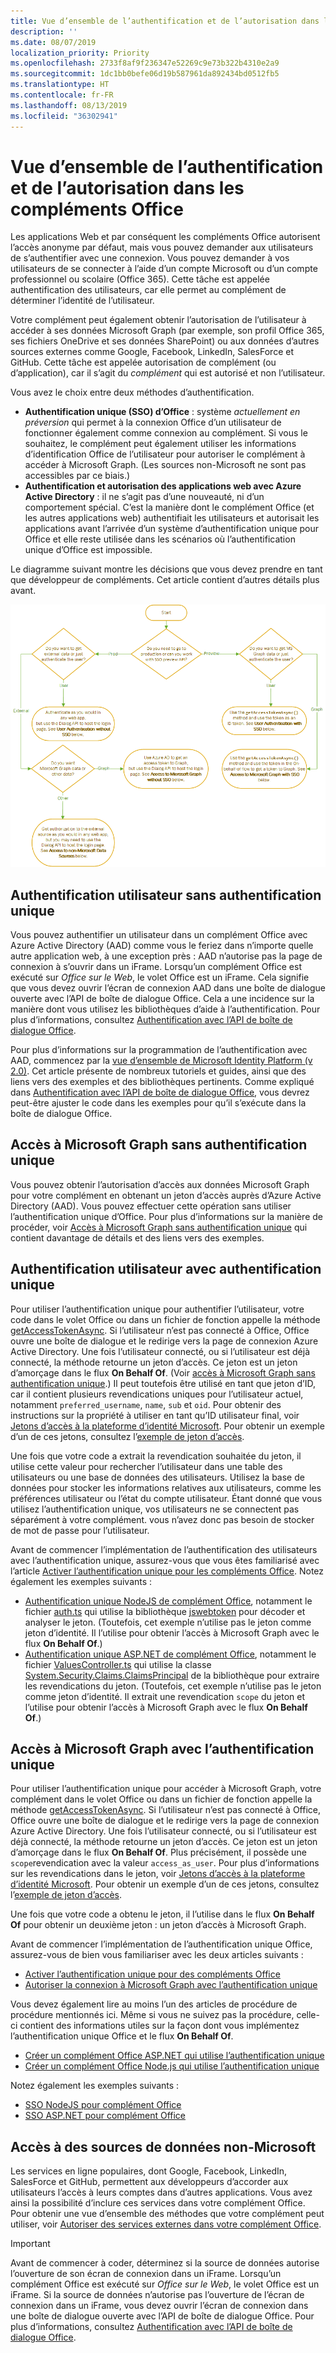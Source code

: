 ```yaml
---
title: Vue d’ensemble de l’authentification et de l’autorisation dans les compléments Office
description: ''
ms.date: 08/07/2019
localization_priority: Priority
ms.openlocfilehash: 2733f8af9f236347e52269c9e73b322b4310e2a9
ms.sourcegitcommit: 1dc1bb0befe06d19b587961da892434bd0512fb5
ms.translationtype: HT
ms.contentlocale: fr-FR
ms.lasthandoff: 08/13/2019
ms.locfileid: "36302941"
---
```

# <a name="overview-of-authentication-and-authorization-in-office-add-ins"></a>Vue d’ensemble de l’authentification et de l’autorisation dans les compléments Office

Les applications Web et par conséquent les compléments Office autorisent l’accès anonyme par défaut, mais vous pouvez demander aux utilisateurs de s’authentifier avec une connexion. Vous pouvez demander à vos utilisateurs de se connecter à l’aide d’un compte Microsoft ou d’un compte professionnel ou scolaire (Office 365). Cette tâche est appelée authentification des utilisateurs, car elle permet au complément de déterminer l’identité de l’utilisateur.

Votre complément peut également obtenir l’autorisation de l’utilisateur à accéder à ses données Microsoft Graph (par exemple, son profil Office 365, ses fichiers OneDrive et ses données SharePoint) ou aux données d’autres sources externes comme Google, Facebook, LinkedIn, SalesForce et GitHub. Cette tâche est appelée autorisation de complément (ou d’application), car il s’agit du *complément* qui est autorisé et non l’utilisateur.

Vous avez le choix entre deux méthodes d’authentification.

- **Authentification unique (SSO) d’Office** : système *actuellement en préversion* qui permet à la connexion Office d’un utilisateur de fonctionner également comme connexion au complément. Si vous le souhaitez, le complément peut également utiliser les informations d’identification Office de l’utilisateur pour autoriser le complément à accéder à Microsoft Graph. (Les sources non-Microsoft ne sont pas accessibles par ce biais.)
- **Authentification et autorisation des applications web avec Azure Active Directory** : il ne s’agit pas d’une nouveauté, ni d’un comportement spécial. C’est la manière dont le complément Office (et les autres applications web) authentifiait les utilisateurs et autorisait les applications avant l’arrivée d’un système d’authentification unique pour Office et elle reste utilisée dans les scénarios où l’authentification unique d’Office est impossible.

Le diagramme suivant montre les décisions que vous devez prendre en tant que développeur de compléments. Cet article contient d’autres détails plus avant.

![Image illustrant un organigramme des décisions pour activer l’authentification et l’autorisation dans les compléments Office](../images/auth-decisions-flowchart.gif)

## <a name="user-authentication-without-sso"></a>Authentification utilisateur sans authentification unique

Vous pouvez authentifier un utilisateur dans un complément Office avec Azure Active Directory (AAD) comme vous le feriez dans n’importe quelle autre application web, à une exception près : AAD n’autorise pas la page de connexion à s’ouvrir dans un iFrame. Lorsqu’un complément Office est exécuté sur *Office sur le Web*, le volet Office est un iFrame. Cela signifie que vous devez ouvrir l’écran de connexion AAD dans une boîte de dialogue ouverte avec l’API de boîte de dialogue Office. Cela a une incidence sur la manière dont vous utilisez les bibliothèques d’aide à l’authentification. Pour plus d’informations, consultez [Authentification avec l’API de boîte de dialogue Office](auth-with-office-dialog-api.md).

Pour plus d’informations sur la programmation de l’authentification avec AAD, commencez par la [vue d’ensemble de Microsoft Identity Platform (v 2.0)](/azure/active-directory/develop/v2-overview). Cet article présente de nombreux tutoriels et guides, ainsi que des liens vers des exemples et des bibliothèques pertinents. Comme expliqué dans [Authentification avec l’API de boîte de dialogue Office](auth-with-office-dialog-api.md), vous devrez peut-être ajuster le code dans les exemples pour qu’il s’exécute dans la boîte de dialogue Office.

## <a name="access-to-microsoft-graph-without-sso"></a>Accès à Microsoft Graph sans authentification unique

Vous pouvez obtenir l’autorisation d’accès aux données Microsoft Graph pour votre complément en obtenant un jeton d’accès auprès d’Azure Active Directory (AAD). Vous pouvez effectuer cette opération sans utiliser l’authentification unique d’Office. Pour plus d’informations sur la manière de procéder, voir [Accès à Microsoft Graph sans authentification unique](authorize-to-microsoft-graph-without-sso.md) qui contient davantage de détails et des liens vers des exemples.

## <a name="user-authentication-with-sso"></a>Authentification utilisateur avec authentification unique

Pour utiliser l’authentification unique pour authentifier l’utilisateur, votre code dans le volet Office ou dans un fichier de fonction appelle la méthode [getAccessTokenAsync](/javascript/api/office/office.auth#getaccesstokenasync-options--callback-). Si l’utilisateur n’est pas connecté à Office, Office ouvre une boîte de dialogue et le redirige vers la page de connexion Azure Active Directory. Une fois l’utilisateur connecté, ou si l’utilisateur est déjà connecté, la méthode retourne un jeton d’accès. Ce jeton est un jeton d’amorçage dans le flux **On Behalf Of**. (Voir [accès à Microsoft Graph sans authentification unique](#access-to-microsoft-graph-with-sso).) Il peut toutefois être utilisé en tant que jeton d’ID, car il contient plusieurs revendications uniques pour l’utilisateur actuel, notamment `preferred_username`, `name`, `sub` et `oid`. Pour obtenir des instructions sur la propriété à utiliser en tant qu’ID utilisateur final, voir [Jetons d’accès à la plateforme d’identité Microsoft](https://docs.microsoft.com/fr-FR/azure/active-directory/develop/access-tokens#payload-claims). Pour obtenir un exemple d’un de ces jetons, consultez l’[exemple de jeton d’accès](sso-in-office-add-ins.md#example-access-token).

Une fois que votre code a extrait la revendication souhaitée du jeton, il utilise cette valeur pour rechercher l’utilisateur dans une table des utilisateurs ou une base de données des utilisateurs. Utilisez la base de données pour stocker les informations relatives aux utilisateurs, comme les préférences utilisateur ou l’état du compte utilisateur. Étant donné que vous utilisez l’authentification unique, vos utilisateurs ne se connectent pas séparément à votre complément. vous n’avez donc pas besoin de stocker de mot de passe pour l’utilisateur.

Avant de commencer l’implémentation de l’authentification des utilisateurs avec l’authentification unique, assurez-vous que vous êtes familiarisé avec l’article [Activer l’authentification unique pour les compléments Office](sso-in-office-add-ins.md). Notez également les exemples suivants :

- [Authentification unique NodeJS de complément Office](https://github.com/OfficeDev/Office-Add-in-NodeJS-SSO), notamment le fichier [auth.ts](https://github.com/OfficeDev/Office-Add-in-NodeJS-SSO/blob/master/Completed/src/auth.ts) qui utilise la bibliothèque [jswebtoken](https://github.com/auth0/node-jsonwebtoken) pour décoder et analyser le jeton. (Toutefois, cet exemple n’utilise pas le jeton comme jeton d’identité. Il l’utilise pour obtenir l’accès à Microsoft Graph avec le flux **On Behalf Of**.)
- [Authentification unique ASP.NET de complément Office](https://github.com/OfficeDev/Office-Add-in-ASPNET-SSO), notamment le fichier [ValuesController.ts](https://github.com/OfficeDev/Office-Add-in-ASPNET-SSO/blob/master/Complete/Office-Add-in-ASPNET-SSO-WebAPI/Controllers/ValuesController.cs) qui utilise la classe [System.Security.Claims.ClaimsPrincipal](https://docs.microsoft.com/dotnet/api/system.security.claims.claimsprincipal) de la bibliothèque pour extraire les revendications du jeton. (Toutefois, cet exemple n’utilise pas le jeton comme jeton d’identité. Il extrait une revendication `scope` du jeton et l’utilise pour obtenir l’accès à Microsoft Graph avec le flux **On Behalf Of**.)

## <a name="access-to-microsoft-graph-with-sso"></a>Accès à Microsoft Graph avec l’authentification unique

Pour utiliser l’authentification unique pour accéder à Microsoft Graph, votre complément dans le volet Office ou dans un fichier de fonction appelle la méthode [getAccessTokenAsync](/javascript/api/office/office.auth#getaccesstokenasync-options--callback-). Si l’utilisateur n’est pas connecté à Office, Office ouvre une boîte de dialogue et le redirige vers la page de connexion Azure Active Directory. Une fois l’utilisateur connecté, ou si l’utilisateur est déjà connecté, la méthode retourne un jeton d’accès. Ce jeton est un jeton d’amorçage dans le flux **On Behalf Of**. Plus précisément, il possède une `scope`revendication avec la valeur `access_as_user`. Pour plus d’informations sur les revendications dans le jeton, voir [Jetons d’accès à la plateforme d’identité Microsoft](https://docs.microsoft.com/fr-FR/azure/active-directory/develop/access-tokens#payload-claims). Pour obtenir un exemple d’un de ces jetons, consultez l’[exemple de jeton d’accès](sso-in-office-add-ins.md#example-access-token).

Une fois que votre code a obtenu le jeton, il l’utilise dans le flux **On Behalf Of** pour obtenir un deuxième jeton : un jeton d’accès à Microsoft Graph.

Avant de commencer l’implémentation de l’authentification unique Office, assurez-vous de bien vous familiariser avec les deux articles suivants :

- [Activer l’authentification unique pour des compléments Office](sso-in-office-add-ins.md)
- [Autoriser la connexion à Microsoft Graph avec l’authentification unique](authorize-to-microsoft-graph.md)

Vous devez également lire au moins l’un des articles de procédure de procédure mentionnés ici. Même si vous ne suivez pas la procédure, celle-ci contient des informations utiles sur la façon dont vous implémentez l’authentification unique Office et le flux **On Behalf Of**. 

- [Créer un complément Office ASP.NET qui utilise l’authentification unique](create-sso-office-add-ins-aspnet.md)
- [Créer un complément Office Node.js qui utilise l’authentification unique](create-sso-office-add-ins-nodejs.md)

Notez également les exemples suivants :

- [SSO NodeJS pour complément Office](https://github.com/OfficeDev/Office-Add-in-NodeJS-SSO)
- [SSO ASP.NET pour complément Office](https://github.com/OfficeDev/Office-Add-in-ASPNET-SSO)

## <a name="access-to-non-microsoft-data-sources"></a>Accès à des sources de données non-Microsoft

Les services en ligne populaires, dont Google, Facebook, LinkedIn, SalesForce et GitHub, permettent aux développeurs d’accorder aux utilisateurs l’accès à leurs comptes dans d’autres applications. Vous avez ainsi la possibilité d’inclure ces services dans votre complément Office. Pour obtenir une vue d’ensemble des méthodes que votre complément peut utiliser, voir [Autoriser des services externes dans votre complément Office](auth-external-add-ins.md).

> [!IMPORTANT]
> Avant de commencer à coder, déterminez si la source de données autorise l’ouverture de son écran de connexion dans un iFrame. Lorsqu’un complément Office est exécuté sur *Office sur le Web*, le volet Office est un iFrame. Si la source de données n’autorise pas l’ouverture de l’écran de connexion dans un iFrame, vous devez ouvrir l’écran de connexion dans une boîte de dialogue ouverte avec l’API de boîte de dialogue Office. Pour plus d’informations, consultez [Authentification avec l’API de boîte de dialogue Office](auth-with-office-dialog-api.md).

